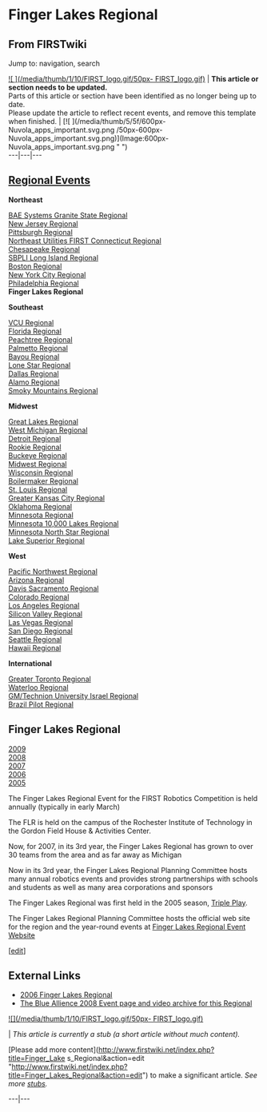 # Finger Lakes Regional

## From FIRSTwiki

Jump to: navigation, search

[![ ](/media/thumb/1/10/FIRST_logo.gif/50px-
FIRST_logo.gif)](Image:FIRST_logo.gif " ") | **This article or section needs to be updated.**<br>
Parts of this article or section have been identified as no longer being up to date.<br>
Please update the article to reflect recent events, and remove this template when finished. | [![ ](/media/thumb/5/5f/600px-Nuvola_apps_important.svg.png
/50px-600px-Nuvola_apps_important.svg.png)](Image:600px-
Nuvola_apps_important.svg.png " ")<br>
---|---|---

## [Regional Events](Index_of_Regionals "Index of Regionals")

**Northeast**

[BAE Systems Granite State Regional](BAE_Systems_Granite_State_Regional "BAE Systems Granite
State Regional")<br>
[New Jersey Regional](New_Jersey_Regional "New Jersey Regional")<br>
[Pittsburgh Regional](Pittsburgh_Regional "Pittsburgh Regional")<br>
[Northeast Utilities FIRST Connecticut Regional](Northeast_Utilities_FIRST_Connecticut_Regional "Northeast
Utilities FIRST Connecticut Regional")<br>
[Chesapeake Regional](Chesapeake_Regional "Chesapeake Regional")<br>
[SBPLI Long Island Regional](SBPLI_Long_Island_Regional "SBPLI Long
Island Regional")<br>
[Boston Regional](Boston_Regional "Boston Regional")<br>
[New York City Regional](New_York_City_Regional "New York City
Regional")<br>
[Philadelphia Regional](Philadelphia_Regional "Philadelphia
Regional")<br>
**Finger Lakes Regional**

**Southeast**

[VCU Regional](VCU_Regional "VCU Regional")<br>
[Florida Regional](Florida_Regional "Florida Regional")<br>
[Peachtree Regional](Peachtree_Regional "Peachtree Regional")<br>
[Palmetto Regional](Palmetto_Regional "Palmetto Regional")<br>
[Bayou Regional](Bayou_Regional "Bayou Regional")<br>
[Lone Star Regional](Lone_Star_Regional "Lone Star Regional")<br>
[Dallas Regional](Dallas_Regional "Dallas Regional")<br>
[Alamo Regional](Alamo_Regional "Alamo Regional")<br>
[Smoky Mountains Regional](Smoky_Mountains_Regional "Smoky
Mountains Regional")

**Midwest**

[Great Lakes Regional](Great_Lakes_Regional "Great Lakes Regional")<br>
[West Michigan Regional](West_Michigan_Regional "West Michigan
Regional")<br>
[Detroit Regional](Detroit_Regional "Detroit Regional")<br>
[Rookie Regional](Rookie_Regional "Rookie Regional")<br>
[Buckeye Regional](Buckeye_Regional "Buckeye Regional")<br>
[Midwest Regional](Midwest_Regional "Midwest Regional")<br>
[Wisconsin Regional](Wisconsin_Regional "Wisconsin Regional")<br>
[Boilermaker Regional](Boilermaker_Regional "Boilermaker Regional")<br>
[St. Louis Regional](St._Louis_Regional "St. Louis Regional")<br>
[Greater Kansas City Regional](Greater_Kansas_City_Regional "Greater Kansas City Regional")<br>
[Oklahoma Regional](Oklahoma_Regional "Oklahoma Regional")<br>
[Minnesota Regional](Minnesota_Regional "Minnesota Regional")<br>
[Minnesota 10,000 Lakes Regional](Minnesota_10%2C000_Lakes_Regional "Minnesota 10,000 Lakes Regional")<br>
[Minnesota North Star Regional](Minnesota_North_Star_Regional "Minnesota North Star Regional")<br>
[Lake Superior Regional](Lake_Superior_Regional "Lake Superior
Regional")

**West**

[Pacific Northwest Regional](Pacific_Northwest_Regional "Pacific
Northwest Regional")<br>
[Arizona Regional](Arizona_Regional "Arizona Regional")<br>
[Davis Sacramento Regional](Davis_Sacramento_Regional "Davis
Sacramento Regional")<br>
[Colorado Regional](Colorado_Regional "Colorado Regional")<br>
[Los Angeles Regional](Los_Angeles_Regional "Los Angeles Regional")<br>
[Silicon Valley Regional](Silicon_Valley_Regional "Silicon Valley
Regional")<br>
[Las Vegas Regional](Las_Vegas_Regional "Las Vegas Regional")<br>
[San Diego Regional](San_Diego_Regional "San Diego Regional")<br>
[Seattle Regional](Seattle_Regional "Seattle Regional")<br>
[Hawaii Regional](Hawaii_Regional "Hawaii Regional")

**International**

[Greater Toronto Regional](Greater_Toronto_Regional "Greater
Toronto Regional")<br>
[Waterloo Regional](Waterloo_Regional "Waterloo Regional")<br>
[GM/Technion University Israel Regional](GM/Technion_University_Israel_Regional "GM/Technion
University Israel Regional")<br>
[Brazil Pilot Regional](Brazil_Pilot_Regional "Brazil Pilot
Regional")

## **Finger Lakes Regional**

[2009](/index.php?title=Finger_Lakes_Regional_%282009%29&action=edit "Finger
Lakes Regional \(2009\)")<br>
[2008](/index.php?title=Finger_Lakes_Regional_%282008%29&action=edit "Finger
Lakes Regional \(2008\)")<br>
[2007](/index.php?title=Finger_Lakes_Regional_%282007%29&action=edit "Finger
Lakes Regional \(2007\)")<br>
[2006](Finger_Lakes_Regional_%282006%29 "Finger Lakes Regional
\(2006\)")<br>
[2005](Finger_Lakes_Regional_%282005%29 "Finger Lakes Regional
\(2005\)")

The Finger Lakes Regional Event for the FIRST Robotics Competition is held annually (typically in early March)

The FLR is held on the campus of the Rochester Institute of Technology in the Gordon Field House & Activities Center.

Now, for 2007, in its 3rd year, the Finger Lakes Regional has grown to over 30 teams from the area and as far away as Michigan

Now in its 3rd year, the Finger Lakes Regional Planning Committee hosts many annual robotics events and provides strong partnerships with schools and students as well as many area corporations and sponsors

The Finger Lakes Regional was first held in the 2005 season, [Triple Play](triple-play).

The Finger Lakes Regional Planning Committee hosts the official web site for the region and the year-round events at [Finger Lakes Regional Event Website](http://www.firstrochester.org "http://www.firstrochester.org")

[[edit](/index.php?title=Finger_Lakes_Regional&action=edit&section=1 "Edit
section: External Links")]

## External Links

- [2006 Finger Lakes Regional](http://www.usfirst.org/robotics/2006/regional/fingerlakes.htm "http://www.usfirst.org/robotics/2006/regional/fingerlakes.htm")
- [The Blue Allience 2008 Event page and video archive for this Regional](http://www.thebluealliance.net/tbatv/event.php?eventid=143 "http://www.thebluealliance.net/tbatv/event.php?eventid=143")

[![](/media/thumb/1/10/FIRST_logo.gif/50px-
FIRST_logo.gif)](Image:FIRST_logo.gif)

| _This article is currently a stub (a short article without much content)._

[Please add more content](http://www.firstwiki.net/index.php?title=Finger_Lake
s_Regional&action=edit "http://www.firstwiki.net/index.php?title=Finger_Lakes_Regional&action=edit") to make a significant article. _See more [stubs](Special:Shortpages "Special:Shortpages")._

---|---
